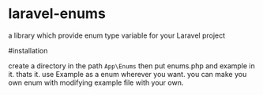 # laravel-enums
a library which provide enum type variable for your Laravel project


#installation

create a directory in the path `App\Enums` then put enums.php and example in it. thats it.
use Example as a enum wherever you want. you can make you own enum with modifying example file with your own.



